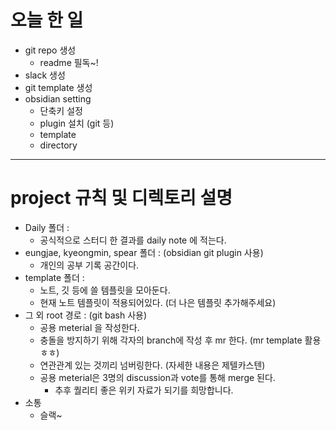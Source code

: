 # 오늘 한 일
- git repo 생성
	- readme 필독~!
- slack 생성
- git template 생성
- obsidian setting
	- 단축키 설정
	- plugin 설치 (git 등)
	- template
	- directory
---
# project 규칙 및 디렉토리 설명
- Daily 폴더 :
	- 공식적으로 스터디 한 결과를 daily note 에 적는다.
- eungjae, kyeongmin, spear 폴더 : (obsidian git plugin 사용)
	- 개인의 공부 기록 공간이다.
- template 폴더 :
	- 노트, 깃 등에 쓸 템플릿을 모아둔다.
	- 현재 노트 템플릿이 적용되어있다. (더 나은 템플릿 추가해주세요)
- 그 외 root 경로 : (git bash 사용)
	- 공용 meterial 을 작성한다.
	- 충돌을 방지하기 위해 각자의 branch에 작성 후 mr 한다. (mr template 활용 ㅎㅎ)
	- 연관관계 있는 것끼리 넘버링한다. (자세한 내용은 제텔카스텐)
	- 공용 meterial은 3명의 discussion과 vote를 통해 merge 된다.
		- 추후 퀄리티 좋은 위키 자료가 되기를 희망합니다.
- 소통
	- 슬랙~
